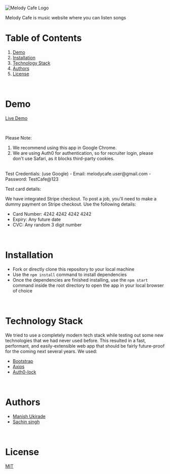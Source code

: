 
![Melody Cafe Logo](https://i.ibb.co/JddDDyM/The-Melody-Cafe-Logo.gif)

Melody Cafe is music website where you can listen songs 
<br/>

# Table of Contents

1. [Demo](#demo)
2. [Installation](#installation)
3. [Technology Stack](#technology-stack)
4. [Authors](#authors)
5. [License](#license)

<br/>

# Demo

[Live Demo](https://master.d2kw5hl91dwpos.amplifyapp.com)

<br/>

Please Note:

1. We recommend using this app in Google Chrome.
3. We are using Auth0 for authentication, so for recruiter login, please don't use Safari, as it blocks third-party cookies.

<br/>
Test Credentials:
   (use Google)
  - Email: melodycafe.user@gmail.com
  - Password: TestCafe@123

<br/>

Test card details:

We have integrated Stripe checkout. To post a job, you'll need to make a dummy payment on Stripe checkout. Use the following details:

- Card Number: 4242 4242 4242 4242
- Expiry: Any future date
- CVC: Any random 3 digit number

<br/>

# Installation

- Fork or directly clone this repository to your local machine
- Use the `npm install` command to install dependencies
- Once the dependencies are finished installing, use the `npm start` command inside the root directory to open the app in your local browser of choice

<br/>

# Technology Stack

We tried to use a completely modern tech stack while testing out some new technologies that we had never used before. This resulted in a fast, performant, and easily-extensible web app that should be fairly future-proof for the coming next several years. We used:

- [Bootstrap](https://getbootstrap.com/docs/5.1/getting-started/introduction/)
- [Axios](https://axios-http.com/docs/intro)
- [Auth0-lock](https://github.com/auth0/lock)

<br/>

# Authors

- [Manish Ukirade](https://github.com/MANISHUKIRADE/)
- [Sachin  singh](https://github.com/sachin2323)

<br/>

# License

[MIT](https://opensource.org/licenses/MIT)